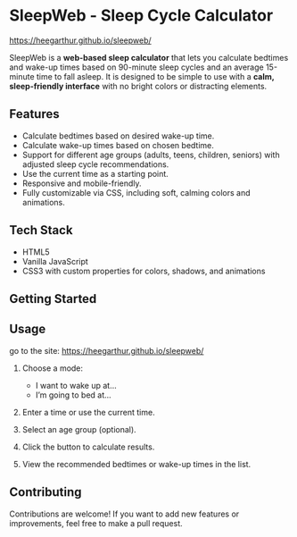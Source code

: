 
# SleepWeb - Sleep Cycle Calculator

https://heegarthur.github.io/sleepweb/

SleepWeb is a **web-based sleep calculator** that lets you calculate bedtimes and wake-up times based on 90-minute sleep cycles and an average 15-minute time to fall asleep. It is designed to be simple to use with a **calm, sleep-friendly interface** with no bright colors or distracting elements.

## Features

- Calculate bedtimes based on desired wake-up time.
- Calculate wake-up times based on chosen bedtime.
- Support for different age groups (adults, teens, children, seniors) with adjusted sleep cycle recommendations.
- Use the current time as a starting point.
- Responsive and mobile-friendly.
- Fully customizable via CSS, including soft, calming colors and animations.

## Tech Stack

- HTML5
- Vanilla JavaScript
- CSS3 with custom properties for colors, shadows, and animations

## Getting Started


## Usage

go to the site: https://heegarthur.github.io/sleepweb/

1. Choose a mode:

   * I want to wake up at...
   * I’m going to bed at...
2. Enter a time or use the current time.
3. Select an age group (optional).
4. Click the button to calculate results.
5. View the recommended bedtimes or wake-up times in the list.

## Contributing

Contributions are welcome! If you want to add new features or improvements, feel free to make a pull request.


